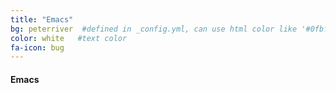 ```yaml
---
title: "Emacs"
bg: peterriver  #defined in _config.yml, can use html color like '#0fbfcf'
color: white   #text color
fa-icon: bug
---
```


#### Emacs

